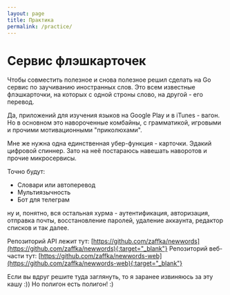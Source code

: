 ```yaml
---
layout: page
title: Практика
permalink: /practice/
---
```

# Сервис флэшкарточек

Чтобы совместить полезное и снова полезное решил сделать на Go сервис по заучиванию иностранных слов. Это всем известные флэшкарточки, на которых с одной строны слово, на другой - его перевод.

Да, приложений для изучения языков на Google Play и в iTunes - вагон. Но в основном это навороченные комбайны, с грамматикой, игровыми и прочими мотивационными "приколюхами".

Мне же нужна одна единственная убер-функция - карточки. Эдакий цифровой спиннер.
Зато на неё постараюсь навешать наворотов и прочие микросервисы.

Точно будут:

* Словари или автоперевод
* Мультиязычность
* Бот для телеграм

ну и, понятно, вся остальная хурма - аутентификация, авторизация, отправка почты, восстановление паролей, удаление аккаунта, редактор списков и так далее.


Репозиторий API лежит тут: [https://github.com/zaffka/newwords](https://github.com/zaffka/newwords){:target="_blank"}
Репозиторий веб-части тут: [https://github.com/zaffka/newwords-web](https://github.com/zaffka/newwords-web){:target="_blank"}

Если вы вдруг решите туда заглянуть, то я заранее извиняюсь за эту кашу :))
Но полигон есть полигон! :)